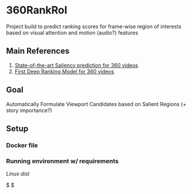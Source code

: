 # 360RankRoI
Project build to predict ranking scores for frame-wise region of interests based on visual attention and motion (audio?) features

## Main References
1. [State-of-the-art Saliency prediction for 360 videos](http://aliensunmin.github.io/project/360saliency/)
2. [First Deep Ranking Model for 360 videos](https://arxiv.org/pdf/1801.10312.pdf)

## Goal
Automatically Formulate Viewport Candidates based on Salient Regions (+ story importance?)

## Setup

### Docker file

### Running environment w/ requirements

*Linux dist*

$
$
